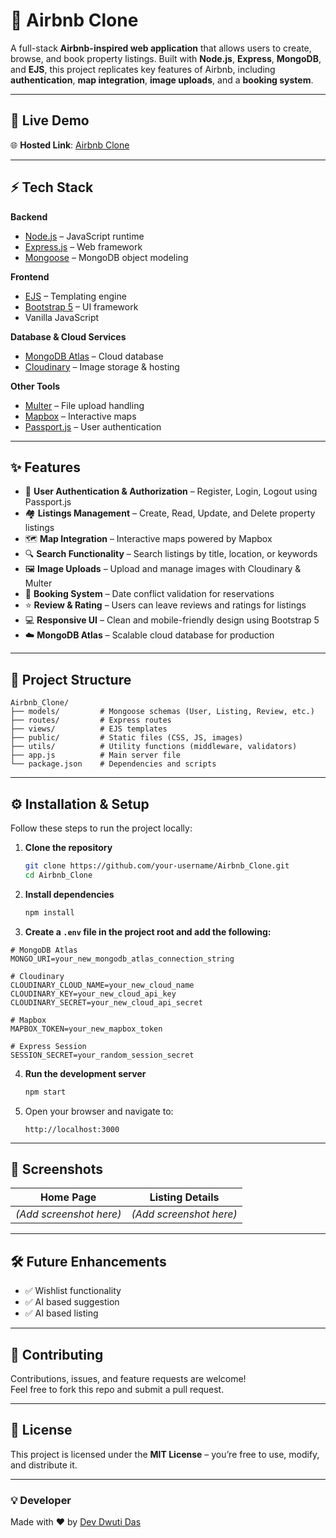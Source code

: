 # 🏡 Airbnb Clone

A full-stack **Airbnb-inspired web application** that allows users to create, browse, and book property listings. Built with **Node.js**, **Express**, **MongoDB**, and **EJS**, this project replicates key features of Airbnb, including **authentication**, **map integration**, **image uploads**, and a **booking system**.

---

## 🚀 Live Demo  
🌐 **Hosted Link**: [Airbnb Clone](https://airbnb-clone-snm7.onrender.com/listing)

---

## ⚡ Tech Stack
**Backend**  
- [Node.js](https://nodejs.org/) – JavaScript runtime  
- [Express.js](https://expressjs.com/) – Web framework  
- [Mongoose](https://mongoosejs.com/) – MongoDB object modeling  

**Frontend**  
- [EJS](https://ejs.co/) – Templating engine  
- [Bootstrap 5](https://getbootstrap.com/) – UI framework  
- Vanilla JavaScript  

**Database & Cloud Services**  
- [MongoDB Atlas](https://www.mongodb.com/atlas) – Cloud database  
- [Cloudinary](https://cloudinary.com/) – Image storage & hosting  

**Other Tools**  
- [Multer](https://github.com/expressjs/multer) – File upload handling  
- [Mapbox](https://www.mapbox.com/) – Interactive maps  
- [Passport.js](http://www.passportjs.org/) – User authentication  

---

## ✨ Features
- 🔑 **User Authentication & Authorization** – Register, Login, Logout using Passport.js  
- 🏘️ **Listings Management** – Create, Read, Update, and Delete property listings  
- 🗺️ **Map Integration** – Interactive maps powered by Mapbox
- 🔍 **Search Functionality** – Search listings by title, location, or keywords  
- 🖼️ **Image Uploads** – Upload and manage images with Cloudinary & Multer  
- 📅 **Booking System** – Date conflict validation for reservations  
- ⭐ **Review & Rating** – Users can leave reviews and ratings for listings  
- 💻 **Responsive UI** – Clean and mobile-friendly design using Bootstrap 5  
- ☁️ **MongoDB Atlas** – Scalable cloud database for production  
---

## 📂 Project Structure
```
Airbnb_Clone/
├── models/         # Mongoose schemas (User, Listing, Review, etc.)
├── routes/         # Express routes
├── views/          # EJS templates
├── public/         # Static files (CSS, JS, images)
├── utils/          # Utility functions (middleware, validators)
├── app.js          # Main server file
└── package.json    # Dependencies and scripts
```

---

## ⚙️ Installation & Setup
Follow these steps to run the project locally:

1. **Clone the repository**
   ```bash
   git clone https://github.com/your-username/Airbnb_Clone.git
   cd Airbnb_Clone
   ```

2. **Install dependencies**
   ```bash
   npm install
   ```

3. **Create a `.env` file in the project root and add the following:**
```env
# MongoDB Atlas
MONGO_URI=your_new_mongodb_atlas_connection_string

# Cloudinary
CLOUDINARY_CLOUD_NAME=your_new_cloud_name
CLOUDINARY_KEY=your_new_cloud_api_key
CLOUDINARY_SECRET=your_new_cloud_api_secret

# Mapbox
MAPBOX_TOKEN=your_new_mapbox_token

# Express Session
SESSION_SECRET=your_random_session_secret
```

4. **Run the development server**
   ```bash
   npm start
   ```
   
5. Open your browser and navigate to:
   ```
   http://localhost:3000
   ```

---

## 📸 Screenshots
| Home Page | Listing Details |
|-----------|------------------|
| *(Add screenshot here)* | *(Add screenshot here)* |

---

## 🛠️ Future Enhancements 
- ✅ Wishlist functionality
- ✅ AI based suggestion
- ✅ AI based listing
 
---

## 🤝 Contributing
Contributions, issues, and feature requests are welcome!  
Feel free to fork this repo and submit a pull request.

---

## 📜 License
This project is licensed under the **MIT License** – you’re free to use, modify, and distribute it.

---

### 💡 Developer
Made with ❤️ by [Dev Dwuti Das](https://github.com/Dev-Dwuti-Das)
